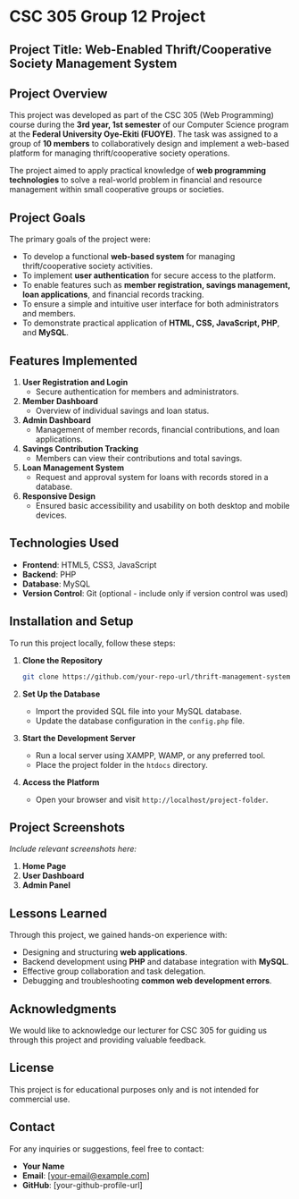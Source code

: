# CSC 305 Group 12 Project

## Project Title: Web-Enabled Thrift/Cooperative Society Management System

## Project Overview

This project was developed as part of the CSC 305 (Web Programming) course during the **3rd year, 1st semester** of our Computer Science program at the **Federal University Oye-Ekiti (FUOYE)**. The task was assigned to a group of **10 members** to collaboratively design and implement a web-based platform for managing thrift/cooperative society operations.

The project aimed to apply practical knowledge of **web programming technologies** to solve a real-world problem in financial and resource management within small cooperative groups or societies.

## Project Goals

The primary goals of the project were:

- To develop a functional **web-based system** for managing thrift/cooperative society activities.
- To implement **user authentication** for secure access to the platform.
- To enable features such as **member registration, savings management, loan applications**, and financial records tracking.
- To ensure a simple and intuitive user interface for both administrators and members.
- To demonstrate practical application of **HTML, CSS, JavaScript, PHP**, and **MySQL**.

## Features Implemented

1. **User Registration and Login**
   - Secure authentication for members and administrators.
2. **Member Dashboard**
   - Overview of individual savings and loan status.
3. **Admin Dashboard**
   - Management of member records, financial contributions, and loan applications.
4. **Savings Contribution Tracking**
   - Members can view their contributions and total savings.
5. **Loan Management System**
   - Request and approval system for loans with records stored in a database.
6. **Responsive Design**
   - Ensured basic accessibility and usability on both desktop and mobile devices.

## Technologies Used

- **Frontend**: HTML5, CSS3, JavaScript
- **Backend**: PHP
- **Database**: MySQL
- **Version Control**: Git (optional - include only if version control was used)

## Installation and Setup

To run this project locally, follow these steps:

1. **Clone the Repository**

   ```bash
   git clone https://github.com/your-repo-url/thrift-management-system.git
   ```

2. **Set Up the Database**
   - Import the provided SQL file into your MySQL database.
   - Update the database configuration in the `config.php` file.

3. **Start the Development Server**
   - Run a local server using XAMPP, WAMP, or any preferred tool.
   - Place the project folder in the `htdocs` directory.

4. **Access the Platform**
   - Open your browser and visit `http://localhost/project-folder`.

## Project Screenshots

*Include relevant screenshots here:*

1. **Home Page**
2. **User Dashboard**
3. **Admin Panel**

## Lessons Learned

Through this project, we gained hands-on experience with:

- Designing and structuring **web applications**.
- Backend development using **PHP** and database integration with **MySQL**.
- Effective group collaboration and task delegation.
- Debugging and troubleshooting **common web development errors**.

## Acknowledgments

We would like to acknowledge our lecturer for CSC 305 for guiding us through this project and providing valuable feedback.

## License

This project is for educational purposes only and is not intended for commercial use.

## Contact

For any inquiries or suggestions, feel free to contact:

- **Your Name**
- **Email**: [your-email@example.com]
- **GitHub**: [your-github-profile-url]
